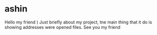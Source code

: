 # ashin
Hello my friend )
  Just briefly about my project, tne main thing that it do is showing addresses were opened files.
  See you my friend
